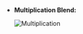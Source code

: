 
- **Multiplication Blend:** 

    ![Multiplication](https://github.com/opendatasurgeon/tgaImageProcessing/blob/main/description%20images/multiplication.jpg)


